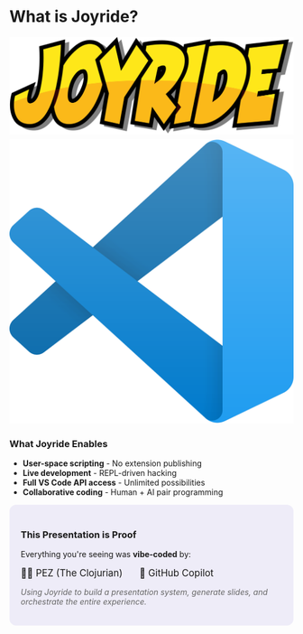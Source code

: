 <div class="slide">

# What is Joyride?


<div class="title-logo-row">
<img src="images/joyride-logo.png" alt="Joyride Logo"  />
<i class="fas fa-heart" style="font-size: 2rem; color: #e74c3c;"></i>
<img src="images/vscode.png" alt="VS Code Logo"  />
</div>

<div class="row">
<div class="column col-6">

### What Joyride Enables

* <i class="fas fa-rocket"></i> **User-space scripting** - No extension publishing
* <i class="fas fa-bolt"></i> **Live development** - REPL-driven hacking
* <i class="fas fa-key"></i> **Full VS Code API access** - Unlimited possibilities
* <i class="fas fa-users"></i> **Collaborative coding** - Human + AI pair programming

</div>

<div class="column col-6">

<div style="background: rgba(106, 90, 205, 0.1); padding: 20px; border-radius: 12px; margin-bottom: 20px;">
<h3><i class="fas fa-magic"></i> This Presentation is Proof</h3>
<p style="margin-bottom: 15px;">Everything you're seeing was <strong>vibe-coded</strong> by:</p>
<div style="display: flex; align-items: center; gap: 15px; margin-bottom: 15px;">
  <span style="font-size: 1.2em;">🧑‍💻 PEZ (The Clojurian)</span>
  <i class="fas fa-plus" style="opacity: 0.6;"></i>
  <span style="font-size: 1.2em;">🤖 GitHub Copilot</span>
</div>
<p style="font-style: italic; color: #666;">Using Joyride to build a presentation system, generate slides, and orchestrate the entire experience.</p>
</div>

<div class="center" style="margin-top: 20px;">
<i class="fas fa-code" style="font-size: 2.5rem; color: #6a5acd; opacity: 0.8;"></i>
</div>

</div>
</div>

</div>
